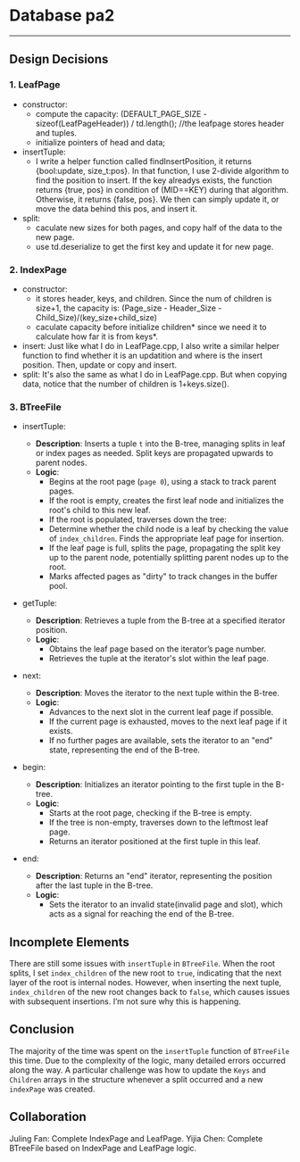 # Database pa2

---

## Design Decisions

### 1. LeafPage
- constructor:
    - compute the capacity: (DEFAULT_PAGE_SIZE - sizeof(LeafPageHeader)) / td.length();
    //the leafpage stores header and tuples.
    - initialize pointers of head and data;
- insertTuple:
    - I write a helper function called findInsertPosition, it returns {bool:update, size_t:pos}.
    In that function, I use 2-divide algorithm to find the position to insert.
    If the key alreadys exists, the function returns {true, pos} in condition of (MID==KEY) during that algorithm. Otherwise, it returns {false, pos}. We then can simply update it, or move the data behind this pos, and insert it.
- split:
    - caculate new sizes for both pages, and copy half of the data to the new page.
    - use td.deserialize to get the first key and update it for new page.

### 2. IndexPage
- constructor:
    - it stores header, keys, and children. Since the num of children is size+1, the capacity is: (Page_size - Header_Size -Child_Size)/(key_size+child_size)
    - caculate capacity before initialize children* since we need it to calculate how far it is from keys*.
- insert:
    Just like what I do in LeafPage.cpp, I also write a similar helper function to find whether it is an updatition and where is the insert position.
    Then, update or copy and insert.
- split:
    It's also the same as what I do in LeafPage.cpp.
    But when copying data, notice that the number of children is 1+keys.size().

### 3. BTreeFile
- insertTuple:
    - **Description**: Inserts a tuple `t` into the B-tree, managing splits in leaf or index pages as needed. Split keys are propagated upwards to parent nodes.
    - **Logic**:
        - Begins at the root page (`page 0`), using a stack to track parent pages.
        - If the root is empty, creates the first leaf node and initializes the root's child to this new leaf.
        - If the root is populated, traverses down the tree:
        - Determine whether the child node is a leaf by checking the value of `index_children`. Finds the appropriate leaf page for insertion.
        - If the leaf page is full, splits the page, propagating the split key up to the parent node, potentially splitting parent nodes up to the root.
        - Marks affected pages as "dirty" to track changes in the buffer pool.

- getTuple:
    - **Description**: Retrieves a tuple from the B-tree at a specified iterator position.
    - **Logic**:
        - Obtains the leaf page based on the iterator’s page number.
        - Retrieves the tuple at the iterator's slot within the leaf page.

- next:
    - **Description**: Moves the iterator to the next tuple within the B-tree.
    - **Logic**:
        - Advances to the next slot in the current leaf page if possible.
        - If the current page is exhausted, moves to the next leaf page if it exists.
        - If no further pages are available, sets the iterator to an "end" state, representing the end of the B-tree.

- begin:
    - **Description**: Initializes an iterator pointing to the first tuple in the B-tree.
    - **Logic**:
        - Starts at the root page, checking if the B-tree is empty.
        - If the tree is non-empty, traverses down to the leftmost leaf page.
        - Returns an iterator positioned at the first tuple in this leaf.

- end:
    - **Description**: Returns an "end" iterator, representing the position after the last tuple in the B-tree.
    - **Logic**:
        - Sets the iterator to an invalid state(invalid page and slot), which acts as a signal for reaching the end of the B-tree.  

## Incomplete Elements
There are still some issues with `insertTuple` in `BTreeFile`. When the root splits, I set `index_children` of the new root to `true`, indicating that the next layer of the root is internal nodes. However, when inserting the next tuple, `index_children` of the new root changes back to `false`, which causes issues with subsequent insertions. I’m not sure why this is happening.  

## Conclusion
The majority of the time was spent on the `insertTuple` function of `BTreeFile` this time. Due to the complexity of the logic,
many detailed errors occurred along the way. A particular challenge was how to update the `Keys` and `Children` arrays in the structure whenever a split occurred and a new `indexPage` was created.

## Collaboration
Juling Fan: Complete IndexPage and LeafPage.
Yijia Chen: Complete BTreeFile based on IndexPage and LeafPage logic.